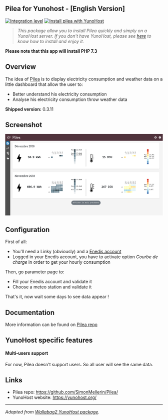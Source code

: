 
 Pilea for Yunohost - [English Version]
------------------------
[![Integration level](https://dash.yunohost.org/integration/pilea.svg)](https://dash.yunohost.org/appci/app/pilea)
[![Install pilea with YunoHost](https://install-app.yunohost.org/install-with-yunohost.png)](https://install-app.yunohost.org/?app=pilea)

> *This package allow you to install Pilea quickly and simply on a YunoHost server.
If you don't have YunoHost, please see [here](https://yunohost.org/#/install) to know how to install and enjoy it.*

**Please note that this app will install PHP 7.3**

## Overview

The idea of [Pilea](https://github.com/SimonMellerin/Pilea) is to display electricity consumption and weather data on a little dashboard that allow the user to:

 * Better understand his electricity consumption
 * Analyse his electricity consumption throw weather data

 **Shipped version:** 0.3.11

## Screenshot

![pilea startup screen](https://raw.githubusercontent.com/SimonMellerin/Pilea/master/docs/index_pilea.png)

## Configuration

First of all:

* You'll need a Linky (obviously) and a [Enedis account](https://espace-client-connexion.enedis.fr/auth/UI/Login?realm=particuliers)
* Logged in your Enedis account, you have to activate option *Courbe de charge* in order to get your hourly consumption

Then, go parameter page to:

* Fill your Enedis account and validate it
* Choose a meteo station and validate it

That's it, now wait some days to see data appear !

## Documentation

More information can be found on [Pilea repo](https://github.com/SimonMellerin/Pilea/)

## YunoHost specific features

#### Multi-users support

For now, Pilea doesn't support users. So all user will see the same data.

## Links

 * Pilea repo: https://github.com/SimonMellerin/Pilea/
 * YunoHost website: https://yunohost.org/

---

*Adapted from [Wallabag2 YunoHost package](https://github.com/YunoHost-Apps/wallabag2_ynh).*
